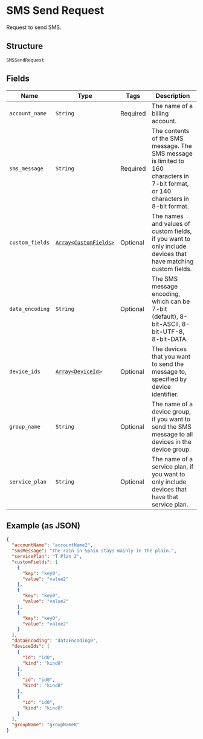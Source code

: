 
# SMS Send Request

Request to send SMS.

## Structure

`SMSSendRequest`

## Fields

| Name | Type | Tags | Description |
|  --- | --- | --- | --- |
| `account_name` | `String` | Required | The name of a billing account. |
| `sms_message` | `String` | Required | The contents of the SMS message. The SMS message is limited to 160 characters in 7-bit format, or 140 characters in 8-bit format. |
| `custom_fields` | [`Array<CustomFields>`](../../doc/models/custom-fields.md) | Optional | The names and values of custom fields, if you want to only include devices that have matching custom fields. |
| `data_encoding` | `String` | Optional | The SMS message encoding, which can be 7-bit (default), 8-bit-ASCII, 8-bit-UTF-8, 8-bit-DATA. |
| `device_ids` | [`Array<DeviceId>`](../../doc/models/device-id.md) | Optional | The devices that you want to send the message to, specified by device identifier. |
| `group_name` | `String` | Optional | The name of a device group, if you want to send the SMS message to all devices in the device group. |
| `service_plan` | `String` | Optional | The name of a service plan, if you want to only include devices that have that service plan. |

## Example (as JSON)

```json
{
  "accountName": "accountName2",
  "smsMessage": "The rain in Spain stays mainly in the plain.",
  "servicePlan": "T Plan 2",
  "customFields": [
    {
      "key": "key0",
      "value": "value2"
    },
    {
      "key": "key0",
      "value": "value2"
    },
    {
      "key": "key0",
      "value": "value2"
    }
  ],
  "dataEncoding": "dataEncoding0",
  "deviceIds": [
    {
      "id": "id0",
      "kind": "kind8"
    },
    {
      "id": "id0",
      "kind": "kind8"
    },
    {
      "id": "id0",
      "kind": "kind8"
    }
  ],
  "groupName": "groupName8"
}
```

